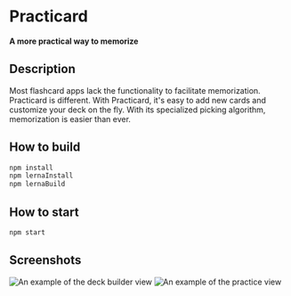 # Practicard

**A more practical way to memorize**

## Description

Most flashcard apps lack the functionality to facilitate memorization. Practicard is different. With Practicard, it's easy to add new cards and customize your deck on the fly. With its specialized picking algorithm, memorization is easier than ever.

## How to build

```bash
npm install
npm lernaInstall
npm lernaBuild
```

## How to start

```bash
npm start
```

## Screenshots

![An example of the deck builder view](https://github.com/sbrough10/practicard/tree/main/screenshots/deck-builder-view.jpg "An example of the deck builder view")
![An example of the practice view](https://github.com/sbrough10/practicard/tree/main/screenshots/practice-view.jpg "An example of the practice view")
